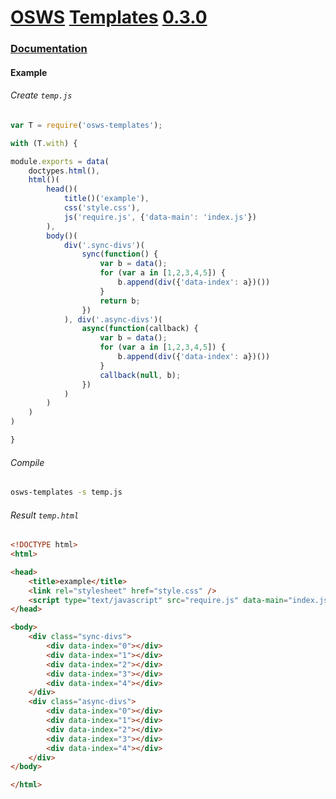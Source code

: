 # [OSWS](https://github.com/OSWS) [Templates](https://github.com/OSWS/OSWS-Templates) [0.3.0](https://github.com/OSWS/OSWS-Templates/wiki/0.3.0)

### [Documentation](https://github.com/OSWS/OSWS-Templates/wiki)

#### Example

###### Create `temp.js`

```js
var T = require('osws-templates');

with (T.with) {

module.exports = data(
    doctypes.html(),
    html()(
        head()(
            title()('example'),
            css('style.css'),
            js('require.js', {'data-main': 'index.js'})
        ),
        body()(
            div('.sync-divs')(
                sync(function() {
                    var b = data();
                    for (var a in [1,2,3,4,5]) {
                        b.append(div({'data-index': a})())
                    }
                    return b;
                })
            ), div('.async-divs')(
                async(function(callback) {
                    var b = data();
                    for (var a in [1,2,3,4,5]) {
                        b.append(div({'data-index': a})())
                    }
                    callback(null, b);
                })
            )
        )
    )
)

}
```

###### Compile
```bash
osws-templates -s temp.js
```

###### Result `temp.html`

```html
<!DOCTYPE html>
<html>

<head>
    <title>example</title>
    <link rel="stylesheet" href="style.css" />
    <script type="text/javascript" src="require.js" data-main="index.js"></script>
</head>

<body>
    <div class="sync-divs">
        <div data-index="0"></div>
        <div data-index="1"></div>
        <div data-index="2"></div>
        <div data-index="3"></div>
        <div data-index="4"></div>
    </div>
    <div class="async-divs">
        <div data-index="0"></div>
        <div data-index="1"></div>
        <div data-index="2"></div>
        <div data-index="3"></div>
        <div data-index="4"></div>
    </div>
</body>

</html>
```